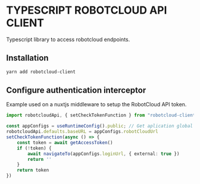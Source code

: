 # TYPESCRIPT ROBOTCLOUD API CLIENT

Typescript library to access robotcloud endpoints.

## Installation

```bash
yarn add robotcloud-client
```

## Configure authentication interceptor

Example used on a nuxtjs middleware to setup the RobotCloud API token.
```typescript
import robotcloudApi, { setCheckTokenFunction } from "robotcloud-client";

const appConfigs = useRuntimeConfig().public; // Get aplication global configs
robotcloudApi.defaults.baseURL = appConfigs.robotCloudUrl
setCheckTokenFunction(async () => {
    const token = await getAccessToken()
    if (!token) {
        await navigateTo(appConfigs.loginUrl, { external: true })
        return ''
    }
    return token
})

```


